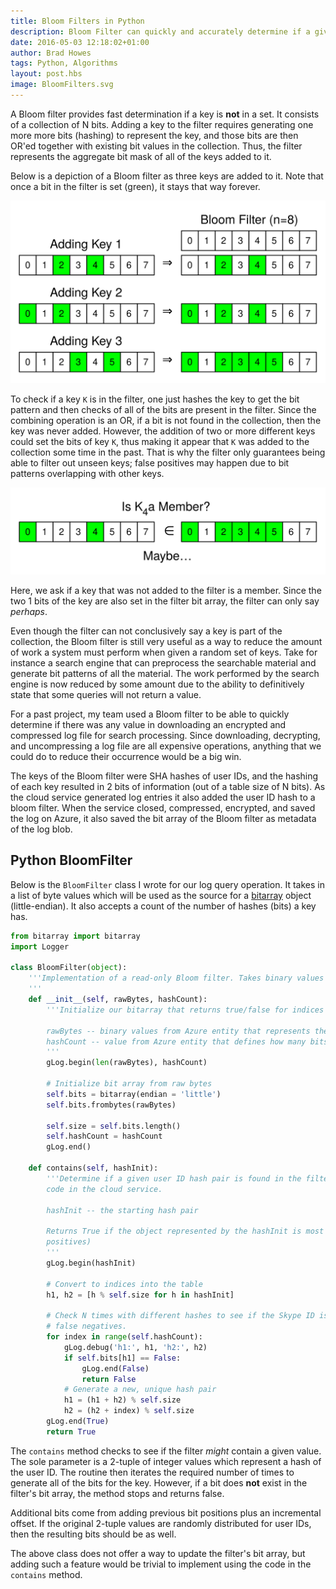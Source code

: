 ```yaml
--- 
title: Bloom Filters in Python
description: Bloom Filter can quickly and accurately determine if a given key is not part of a set of keys. 
date: 2016-05-03 12:18:02+01:00
author: Brad Howes
tags: Python, Algorithms
layout: post.hbs
image: BloomFilters.svg
---
```


A Bloom filter provides fast determination if a key is **not** in a set. It consists of a collection of N bits.
Adding a key to the filter requires generating one more more bits (hashing) to represent the key, and those bits
are then OR'ed together with existing bit values in the collection. Thus, the filter represents the aggregate
bit mask of all of the keys added to it.

Below is a depiction of a Bloom filter as three keys are added to it. Note that once a bit in the filter is set
(green), it stays that way forever.

![](BloomFilters.svg)

To check if a key `K` is in the filter, one just hashes the key to get the bit pattern and then checks of all of
the bits are present in the filter. Since the combining operation is an OR, if a bit is not found in the
collection, then the key was never added. However, the addition of two or more different keys could set the bits
of key `K`, thus making it appear that `K` was added to the collection some time in the past. That is why the
filter only guarantees being able to filter out unseen keys; false positives may happen due to bit patterns
overlapping with other keys.

![](BloomFiltersFalse.svg)

Here, we ask if a key that was not added to the filter is a member. Since the two 1 bits of the key are also set
in the filter bit array, the filter can only say *perhaps*.

Even though the filter can not conclusively say a key is part of the collection, the Bloom filter is still very
useful as a way to reduce the amount of work a system must perform when given a random set of keys. Take for
instance a search engine that can preprocess the searchable material and generate bit patterns of all the
material. The work performed by the search engine is now reduced by some amount due to the ability to
definitively state that some queries will not return a value.

For a past project, my team used a Bloom filter to be able to quickly determine if there was any value in
downloading an encrypted and compressed log file for search processing. Since downloading, decrypting, and
uncompressing a log file are all expensive operations, anything that we could do to reduce their occurrence
would be a big win.

The keys of the Bloom filter were SHA hashes of user IDs, and the hashing of each key resulted in 2 bits of
information (out of a table size of N bits). As the cloud service generated log entries it also added the user
ID hash to a bloom filter. When the service closed, compressed, encrypted, and saved the log on Azure, it also
saved the bit array of the Bloom filter as metadata of the log blob.

## Python BloomFilter

Below is the `BloomFilter` class I wrote for our log query operation. It takes in a list of byte values which
will be used as the source for a [bitarray](https://pypi.python.org/pypi/bitarray/0.8.1) object (little-endian).
It also accepts a count of the number of hashes (bits) a key has.

```python
from bitarray import bitarray
import Logger

class BloomFilter(object):
    '''Implementation of a read-only Bloom filter. Takes binary values from an Azure table entity.
    '''
    def __init__(self, rawBytes, hashCount):
        '''Initialize our bitarray that returns true/false for indices from hash values
        
        rawBytes -- binary values from Azure entity that represents the Bloom Filter recording
        hashCount -- value from Azure entity that defines how many bits a key has
        '''
        gLog.begin(len(rawBytes), hashCount)

        # Initialize bit array from raw bytes
        self.bits = bitarray(endian = 'little')
        self.bits.frombytes(rawBytes)

        self.size = self.bits.length()
        self.hashCount = hashCount
        gLog.end()

    def contains(self, hashInit):
        '''Determine if a given user ID hash pair is found in the filter. Implementation follows that of the C# 
        code in the cloud service.

        hashInit -- the starting hash pair

        Returns True if the object represented by the hashInit is most likely in the filter (there can be false
        positives)
        '''
        gLog.begin(hashInit)

        # Convert to indices into the table
        h1, h2 = [h % self.size for h in hashInit]

        # Check N times with different hashes to see if the Skype ID is found. There are false positives, but no
        # false negatives.
        for index in range(self.hashCount):
            gLog.debug('h1:', h1, 'h2:', h2)
            if self.bits[h1] == False:
                gLog.end(False)
                return False
            # Generate a new, unique hash pair
            h1 = (h1 + h2) % self.size
            h2 = (h2 + index) % self.size
        gLog.end(True)
        return True
```

The `contains` method checks to see if the filter *might* contain a given value. The sole parameter is a 2-tuple
of integer values which represent a hash of the user ID. The routine then iterates the required number of times
to generate all of the bits for the key. However, if a bit does **not** exist in the filter's bit array, the
method stops and returns false.

Additional bits come from adding previous bit positions plus an incremental offset. If the original 2-tuple
values are randomly distributed for user IDs, then the resulting bits should be as well.

The above class does not offer a way to update the filter's bit array, but adding such a feature would be
trivial to implement using the code in the `contains` method.
